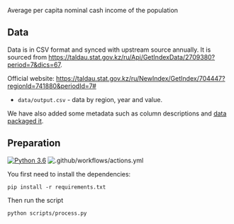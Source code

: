 Average per capita nominal cash income of the population

## Data

Data is in CSV format and synced with upstream source annually. It is sourced from https://taldau.stat.gov.kz/ru/Api/GetIndexData/2709380?period=7&dics=67.

Official website: https://taldau.stat.gov.kz/ru/NewIndex/GetIndex/704447?regionId=741880&periodId=7#

* `data/output.csv` - data by region, year and value.

We have also added some metadata such as column descriptions and [data packaged it][dp].

[dp]: https://frictionlessdata.io/data-package/


## Preparation

[![Python 3.6](https://img.shields.io/badge/python-3.6-blue.svg)](https://www.python.org/downloads/release/python-360/)
![.github/workflows/actions.yml](https://github.com/open-data-kazakhstan/average-per-capita-nominal-cash-income/workflows/.github/workflows/actions.yml/badge.svg?branch=main)

You first need to install the dependencies:

```
pip install -r requirements.txt
```

Then run the script

```
python scripts/process.py
```




